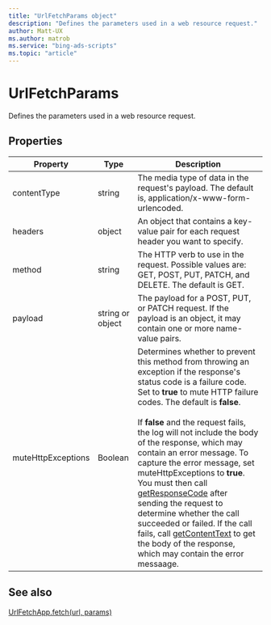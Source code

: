 ```yaml
---
title: "UrlFetchParams object"
description: "Defines the parameters used in a web resource request."
author: Matt-UX
ms.author: matrob
ms.service: "bing-ads-scripts"
ms.topic: "article"
---
```


# UrlFetchParams

Defines the parameters used in a web resource request.

## Properties

|Property|Type|Description
|-|-|-
|contentType|string|The media type of data in the request's payload. The default is, application/x-www-form-urlencoded.
|headers|object|An object that contains a key-value pair for each request header you want to specify.
|method|string|The HTTP verb to use in the request. Possible values are: GET, POST, PUT, PATCH, and DELETE. The default is GET.
|payload|string or object|The payload for a POST, PUT, or PATCH request. If the payload is an object, it may contain one or more name-value pairs.
|muteHttpExceptions|Boolean|Determines whether to prevent this method from throwing an exception if the response's status code is a failure code. Set to **true** to mute HTTP failure codes. The default is **false**.<br/><br/>If **false** and the request fails, the log will not include the body of the response, which may contain an error message. To capture the error message, set muteHttpExceptions to **true**. You must then call [getResponseCode](HTTPResponse.md#getresponsecode) after sending the request to determine whether the call succeeded or failed. If the call fails, call [getContentText](HTTPResponse.md#getcontenttext) to get the body of the response, which may contain the error messaage.


## See also

[UrlFetchApp.fetch(url, params)](UrlFetchApp.md#fetch-string-url-urlfetchparams-params-)
